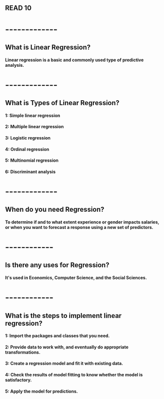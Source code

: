 ## READ 10

# -------------

## What is Linear Regression?

#### Linear regression is a basic and commonly used type of predictive analysis.

# -------------

## What is Types of Linear Regression?

#### 1: Simple linear regression
#### 2: Multiple linear regression
#### 3: Logistic regression
#### 4: Ordinal regression
#### 5: Multinomial regression
#### 6: Discriminant analysis

# -------------

## When do you need Regression?

#### To determine if and to what extent experience or gender impacts salaries, or when you want to forecast a response using a new set of predictors.

# ------------

## Is there any uses for Regression?

#### It's used in Economics, Computer Science, and the Social Sciences.

# ------------

## What is the steps to implement linear regression?

#### 1: Import the packages and classes that you need.
#### 2: Provide data to work with, and eventually do appropriate transformations.
#### 3: Create a regression model and fit it with existing data.
#### 4: Check the results of model fitting to know whether the model is satisfactory.
#### 5: Apply the model for predictions.